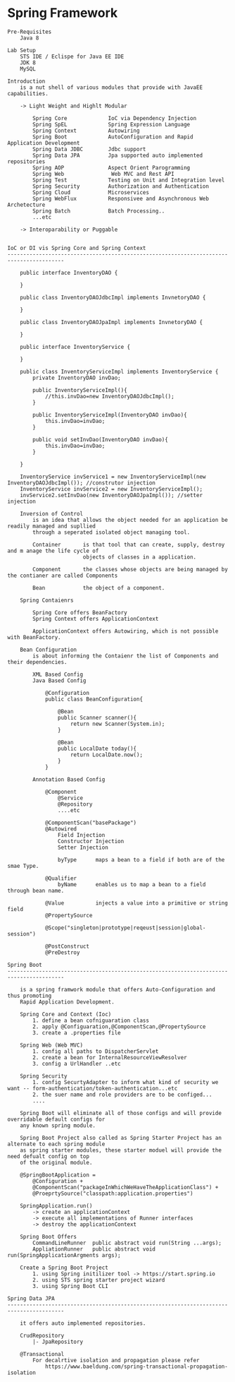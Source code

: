 Spring Framework
======================================================================================

    Pre-Requisites
        Java 8
    
    Lab Setup
        STS IDE / Eclispe for Java EE IDE
        JDK 8
        MySQL

    Introduction
        is a nut shell of various modules that provide with JavaEE capabilities.

        -> Light Weight and Highlt Modular

            Spring Core             IoC via Dependency Injection
            Spring SpEL             Spring Expression Language
            Spring Context          Autowiring
            Spring Boot             AutoConfiguration and Rapid Application Development
            Spring Data JDBC        Jdbc support
            Spring Data JPA         Jpa supported auto implemented repositories
            Spring AOP              Aspect Orient Parogramming
            Spring Web               Web MVC and Rest API
            Spring Test             Testing on Unit and Integration level
            Spring Security         Authorization and Authentication
            Spring Cloud            Microservices
            Spring WebFlux          Responsivee and Asynchronous Web Archetecture
            Spring Batch            Batch Processing..
            ...etc

        -> Interoparability or Puggable


    IoC or DI vis Spring Core and Spring Context
    ----------------------------------------------------------------------------------------

        public interface InventoryDAO {

        }   

        public class InventoryDAOJdbcImpl implements InvnetoryDAO {

        }   

        public class InventoryDAOJpaImpl implements InvnetoryDAO {

        }   

        public interface InventoryService {

        }

        public class InventoryServiceImpl implements InventoryService {
            private InventoryDAO invDao;

            public InventoryServiceImpl(){
                //this.invDao=new InventoryDAOJdbcImpl();
            }
            
            public InventoryServiceImpl(InventoryDAO invDao){
                this.invDao=invDao;
            }

            public void setInvDao(InventoryDAO invDao){
                this.invDao=invDao;
            }

        }

        InventoryService invService1 = new InventoryServiceImpl(new InventoryDAOJdbcImpl()); //construtor injection
        InventoryService invService2 = new InventoryServiceImpl();
        invService2.setInvDao(new InventoryDAOJpaImpl()); //setter injection

        Inversion of Control
            is an idea that allows the object needed for an application be readily managed and supllied
            through a seperated isolated object managing tool.

            Container       is that tool that can create, supply, destroy and m anage the life cycle of
                            objects of classes in a application.

            Component       the classes whose objects are being managed by the contianer are called Components

            Bean            the object of a component.

        Spring Contaienrs

            Spring Core offers BeanFactory
            Spring Context offers ApplicationContext

            ApplicationContext offers Autowiring, which is not possible with BeanFactory.

        Bean Configuration
            is about informing the Contaienr the list of Components and their dependencies.

            XML Based Config
            Java Based Config

                @Configuration
                public class BeanConfiguration{
                    
                    @Bean
                    public Scanner scanner(){
                        return new Scanner(System.in);
                    }

                    @Bean
                    public LocalDate today(){
                        return LocalDate.now();
                    }
                }

            Annotation Based Config

                @Component
                    @Service
                    @Repository
                    ....etc

                @ComponentScan("basePackage")
                @Autowired
                    Field Injection
                    Constructor Injection
                    Setter Injection
                    
                    byType      maps a bean to a field if both are of the smae Type.
                
                @Qualifier
                    byName      enables us to map a bean to a field through bean name.

                @Value          injects a value into a primitive or string field
                @PropertySource

                @Scope("singleton|prototype|reqeust|session|global-session")

                @PostConstruct
                @PreDestroy

    Spring Boot
    ----------------------------------------------------------------------------------------

        is a spring framwork module that offers Auto-Configuration and thus promoting
        Rapid Application Development.

        Spring Core and Context (Ioc)
            1. define a bean cofniguaration class
            2. apply @Configuaration,@ComponentScan,@PropertySource
            3. create a .properties file

        Spring Web (Web MVC)
            1. config all paths to DispatcherServlet
            2. create a bean for InternalResourceViewResolver 
            3. config a UrlHandler ..etc

        Spring Security
            1. config SecurtyAdapter to inform what kind of security we want -- form-authentication/token-authentication...etc
            2. the suer name and role providers are to be configed...
            ....

        Spring Boot will eliminate all of those configs and will provide overridable default configs for
        any known spring module.

        Spring Boot Project also called as Spring Starter Project has an alternate to each spring module
        as spring starter modules, these starter moduel will provide the need defualt config on top
        of the original module.

        @SpringBootApplication = 
            @Configuration + 
            @ComponentScan("packageInWhichWeHaveTheApplicationClass") + 
            @ProeprtySource("classpath:application.properties")

        SpringApplication.run()
            -> create an applicationContext
            -> execute all implementations of Runner interfaces
            -> destroy the applicationContext

        Spring Boot Offers
            CommandLineRunner  public abstract void run(String ...args);
            AppliationRunner   public abstract void run(SpringApplicationArgments args);

        Create a Spring Boot Project
            1. using Spring initilizer tool -> https://start.spring.io
            2. using STS spring starter project wizard
            3. using Spring Boot CLI

    Spring Data JPA
    ----------------------------------------------------------------------------------------

        it offers auto implemented repositories.

        CrudRepository
            |- JpaRepository

        @Transactional
            For decalrtive isolation and propagation please refer 
                https://www.baeldung.com/spring-transactional-propagation-isolation

    